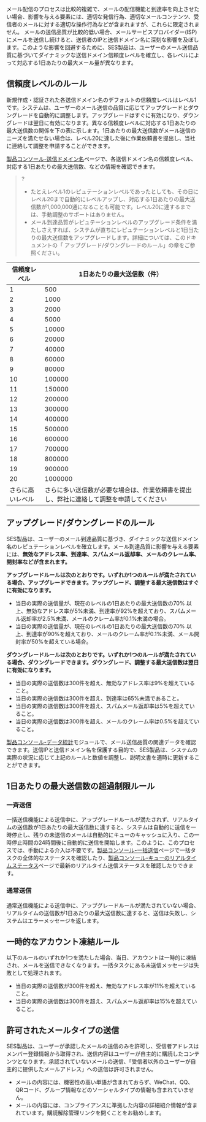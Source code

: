 メール配信のプロセスは比較的複雑で、メールの配信機能と到達率を向上させたい場合、影響を与える要素には、適切な発信行為、適切なメールコンテンツ、受信者のメールに対する適切な操作行為などが含まれますが、これらに限定されません。
メールの送信品質が比較的低い場合、メールサービスプロバイダー(ISP)にメールを送信し続けると、送信者のIPと送信ドメイン名に深刻な影響を及ぼします。このような影響を回避するために、SES製品は、ユーザーのメール送信品質に基づいてダイナミックな送信ドメイン信頼度レベルを確立し、各レベルによって対応する1日あたりの最大メール量が異なります。

## 信頼度レベルのルール
新規作成・認証された各送信ドメイン名のデフォルトの信頼度レベルはレベル1です。システムは、ユーザーのメール送信の品質に応じてアップグレードとダウングレードを自動的に調整します。アップグレードはすぐに有効になり、ダウングレードは翌日に有効になります。異なる信頼度レベルに対応する1日あたりの最大送信数の関係を下の表に示します。1日あたりの最大送信数がメール送信のニーズを満たせない場合は、レベル20に達した後に作業依頼書を提出し、当社に連絡して調整を申請することができます。

[製品コンソール-送信ドメイン名](https://console.cloud.tencent.com/ses/domain)ページで、各送信ドメイン名の信頼度レベル、対応する1日あたりの最大送信数、などの情報を確認できます。
>?
>- たとえレベル1のレピュテーションレベルであったとしても、その日にレベル20まで自動的にレベルアップし、対応する1日あたりの最大送信数が1,000,000通になることも可能です。レベル20に達するまでは、手動調整のサポートはありません。
>- メール到達品質がレピュテーションレベルのアップグレード条件を満たしさえすれば、システムが直ちにレピュテーションレベルと1日当たりの最大送信数をアップグレードします。詳細については、このドキュメントの「 アップグレード/ダウングレードのルール」の章をご参照ください。

| 信頼度レベル| 1日あたりの最大送信数（件）        |
| ----- | ----------------- |
| 1     | 500               |
| 2     | 1000               |
| 3     | 2000               |
| 4     | 5000              |
| 5     | 10000              |
| 6     | 20000              |
| 7     | 40000              |
| 8     | 60000              |
| 9     | 80000              |
| 10     | 100000              |
| 11     | 150000              |
| 12     | 200000              |
| 13     | 300000              |
| 14     | 400000              |
| 15     | 500000              |
| 16     | 600000              |
| 17     | 700000              |
| 18     | 800000              |
| 19     | 900000              |
| 20     | 1000000              |
| さらに高いレベル | さらに多い送信数が必要な場合は、作業依頼書を提出し、弊社に連絡して調整を申請してください |

## アップグレード/ダウングレードのルール
SES製品は、ユーザーのメール到達品質に基づき、ダイナミックな送信ドメイン名のレピュテーションレベルを確立します。メール到達品質に影響を与える要素には、**無効なアドレス率、到達率、スパムメール返却率、メールのクレーム率、開封率などが含まれます。**

**アップグレードルールは次のとおりです。いずれか1つのルールが満たされている場合、アップグレードできます。アップグレード、調整する最大送信数はすぐに有効になります。**
- 当日の実際の送信量が、現在のレベルの1日あたりの最大送信数の70% 以上、無効なアドレス率が5%未満、到達率が92%を超えており、スパムメール返却率が2.5%未満、メールのクレーム率が0.1%未満の場合。
- 当日の実際の送信量が、現在のレベルの1日あたりの最大送信数の70% 以上、到達率が90%を超えており、メールのクレーム率が0.1%未満、メール開封率が50%を超えている場合。

**ダウングレードルールは次のとおりです。いずれか1つのルールが満たされている場合、ダウングレードできます。ダウングレード、調整する最大送信数は翌日に有効になります。**
- 当日の実際の送信数は300件を超え、無効なアドレス率は9%を超えていること。
- 当日の実際の送信数は300件を超え、到達率は65%未満であること。
- 当日の実際の送信数は300件を超え、スパムメール返却率は5%を超えていること。
- 当日の実際の送信数は300件を超え、メールのクレーム率は0.5%を超えていること。

[製品コンソール-データ統計](https://console.cloud.tencent.com/ses/stats)モジュールで、メール送信品質の関連データを確認できます。送信IPと送信ドメイン名を保護する目的で、SES製品は、システムの実際の状況に応じて上記のルールと数値を調整し、説明文書を適時に更新することができます。

## 1日あたりの最大送信数の超過制限ルール
### 一斉送信
一括送信機能による送信中に、アップグレードルールが満たされず、リアルタイムの送信数が1日あたりの最大送信数に達すると、システムは自動的に送信を一時停止し、残りの未送信のメールは自動的にキューのキャッシュに入り、この一時停止時間の24時間後に自動的に送信を開始します。このように、このプロセスでは、手動による介入は不要です。[製品コンソール-一括送信](https://console.cloud.tencent.com/ses/batch-send)ページで一括タスクの全体的なステータスを確認したり、[製品コンソール-キューのリアルタイムステータス](https://console.cloud.tencent.com/ses/queue-status)ページで最新のリアルタイム送信ステータスを確認したりできます。
### 通常送信
通常送信機能による送信中に、アップグレードルールが満たされていない場合、リアルタイムの送信数が1日あたりの最大送信数に達すると、送信は失敗し、システムはエラーメッセージを返します。

## 一時的なアカウント凍結ルール
以下のルールのいずれか1つを満たした場合、当日、アカウントは一時的に凍結され、メールを送信できなくなります。一括タスクにある未送信メッセージは失敗として処理されます。
- 当日の実際の送信数が300件を超え、無効なアドレス率が11%を超えていること。
- 当日の実際の送信数は300件を超え、スパムメール返却率は15%を超えていること。

## 許可されたメールタイプの送信
SES製品は、ユーザーが承認したメールの送信のみを許可し、受信者アドレスはメンバー登録情報から取得され、送信内容はユーザーが自主的に購読したコンテンツとなります。承認されていないメールの送信、「受信者以外のユーザーが自主的に提供したメールアドレス」への送信は許可されません。
- メールの内容には、機密性の高い単語が含まれておらず、WeChat、QQ、QRコード、グループ情報などのソーシャルタイプの情報も含まれていません。
- メールの内容には、コンプライアンスに準拠した内容の詳細紹介情報が含まれています。購読解除管理リンクを開くことをお勧めします。
